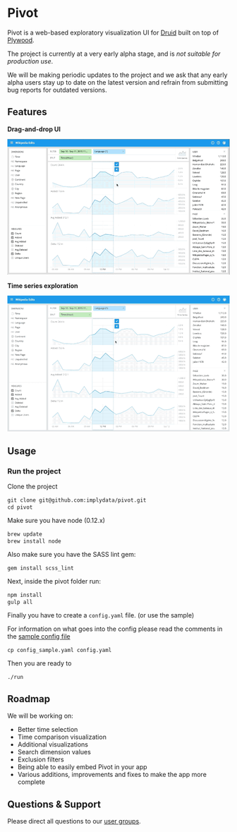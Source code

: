 # Pivot

Pivot is a web-based exploratory visualization UI for [Druid](https://github.com/druid-io/druid) built on top of 
[Plywood](https://github.com/implydata/plywood). 

The project is currently at a very early alpha stage, and is _not suitable for production use_. 

We will be making periodic updates to the project and we ask that any early alpha users stay up to date on the
latest version and refrain from submitting bug reports for outdated versions. 

## Features

**Drag-and-drop UI**

![Drag to Split](assets/images/drag-to-split.gif)

**Time series exploration**

![Time Highlight](assets/images/time-highlight.gif)

## Usage

### Run the project

Clone the project

```
git clone git@github.com:implydata/pivot.git
cd pivot
```

Make sure you have node (0.12.x)

```
brew update
brew install node
```

Also make sure you have the SASS lint gem:

```
gem install scss_lint
```

Next, inside the pivot folder run:

```
npm install
gulp all
```

Finally you have to create a `config.yaml` file. (or use the sample)

For information on what goes into the config please read the comments in the [sample config file](/config_sample.yaml)

```
cp config_sample.yaml config.yaml
```

Then you are ready to

```
./run
```

## Roadmap

We will be working on:
- Better time selection
- Time comparison visualization
- Additional visualizations
- Search dimension values
- Exclusion filters
- Being able to easily embed Pivot in your app
- Various additions, improvements and fixes to make the app more complete

## Questions & Support

Please direct all questions to our [user groups](https://groups.google.com/forum/#!forum/imply-user-group).
